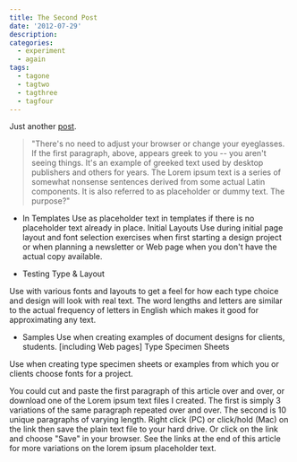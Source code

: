 ```yaml
---
title: The Second Post
date: '2012-07-29'
description:
categories:
  - experiment
  - again
tags:
  - tagone
  - tagtwo
  - tagthree
  - tagfour
---
```


Just another [post](http://www.google.com/ "Google").

> "There's no need to adjust your browser or change your eyeglasses. If the first paragraph, above, appears greek to you -- you aren't seeing things. It's an example of greeked text used by desktop publishers and others for years. The Lorem ipsum text is a series of somewhat nonsense sentences derived from some actual Latin components. It is also referred to as placeholder or dummy text. The purpose?"

* In Templates
Use as placeholder text in templates if there is no placeholder text already in place.
Initial Layouts
Use during initial page layout and font selection exercises when first starting a design project or when planning a newsletter or Web page when you don't have the actual copy available.

* Testing Type & Layout

Use with various fonts and layouts to get a feel for how each type choice and design will look with real text. The word lengths and letters are similar to the actual frequency of letters in English which makes it good for approximating any text.

* Samples
Use when creating examples of document designs for clients, students. [including Web pages]
Type Specimen Sheets

Use when creating type specimen sheets or examples from which you or clients choose fonts for a project.

You could cut and paste the first paragraph of this article over and over, or download one of the Lorem ipsum text files I created. The first is simply 3 variations of the same paragraph repeated over and over. The second is 10 unique paragraphs of varying length. Right click (PC) or click/hold (Mac) on the link then save the plain text file to your hard drive. Or click on the link and choose "Save" in your browser. See the links at the end of this article for more variations on the lorem ipsum placeholder text.
